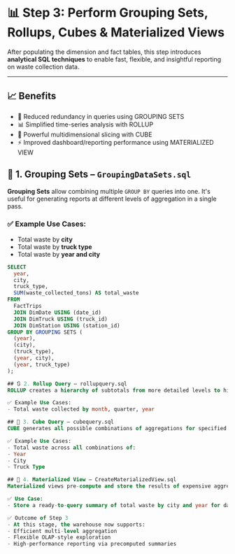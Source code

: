 # 📊 Step 3: Perform Grouping Sets, Rollups, Cubes & Materialized Views

After populating the dimension and fact tables, this step introduces **analytical SQL techniques** to enable fast, flexible, and insightful reporting on waste collection data.

---

## 📈 Benefits
- 🔁 Reduced redundancy in queries using GROUPING SETS
- 📊 Simplified time-series analysis with ROLLUP
- 🧊 Powerful multidimensional slicing with CUBE
- ⚡ Improved dashboard/reporting performance using MATERIALIZED VIEW


## 🧩 1. Grouping Sets – `GroupingDataSets.sql`

**Grouping Sets** allow combining multiple `GROUP BY` queries into one. It's useful for generating reports at different levels of aggregation in a single pass.

### ✅ Example Use Cases:
- Total waste by **city**
- Total waste by **truck type**
- Total waste by **year and city**

```sql
SELECT
  year,
  city,
  truck_type,
  SUM(waste_collected_tons) AS total_waste
FROM
  FactTrips
  JOIN DimDate USING (date_id)
  JOIN DimTruck USING (truck_id)
  JOIN DimStation USING (station_id)
GROUP BY GROUPING SETS (
  (year),
  (city),
  (truck_type),
  (year, city),
  (year, truck_type)
);

## 🔃 2. Rollup Query – rollupquery.sql
ROLLUP creates a hierarchy of subtotals from more detailed levels to higher levels — perfect for time-based reporting.

✅ Example Use Cases:
- Total waste collected by month, quarter, year

## 🧊 3. Cube Query – cubequery.sql
CUBE generates all possible combinations of aggregations for specified dimensions — similar to an OLAP cube.

✅ Example Use Cases:
- Total waste across all combinations of:
- Year
- City
- Truck Type

## 💾 4. Materialized View – CreateMaterializedView.sql
Materialized views pre-compute and store the results of expensive aggregation queries for fast performance.

✅ Use Case:
- Store a ready-to-query summary of total waste by city and year for dashboards or reports.

✅ Outcome of Step 3
- At this stage, the warehouse now supports:
- Efficient multi-level aggregation
- Flexible OLAP-style exploration
- High-performance reporting via precomputed summaries

